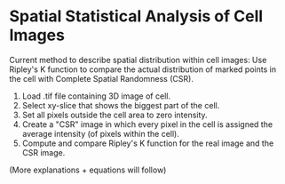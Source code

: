 # Spatial Statistical Analysis of Cell Images

Current method to describe spatial distribution within cell images: Use Ripley's K function to compare the actual distribution of marked points in the cell with Complete Spatial Randomness (CSR).



1. Load .tif file containing 3D image of cell.
2. Select xy-slice that shows the biggest part of the cell.
3. Set all pixels outside the cell area to zero intensity.
4. Create a "CSR" image in which every pixel in the cell is assigned the average intensity (of pixels within the cell).
5. Compute and compare Ripley's K function for the real image and the CSR image.



(More explanations + equations will follow)